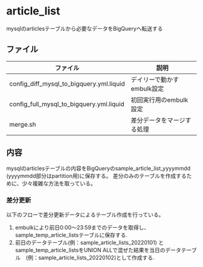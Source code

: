 # article_list

mysqlのarticlesテーブルから必要なデータをBigQueryへ転送する

## ファイル

|  ファイル  |  説明  |
| ---- | ---- |
|  config_diff_mysql_to_bigquery.yml.liquid  |  デイリーで動かすembulk設定  |
|  config_full_mysql_to_bigquery.yml.liquid  |  初回実行用のembulk設定  |
|  merge.sh  |  差分データをマージする処理  |

## 内容

mysqlのarticlesテーブルの内容をBigQueryのsample_article_list_yyyymmdd (yyyymmdd部分はpartition用)に保存する。
差分のみのテーブルを作成するために、少々複雑な方法を取っている。

### 差分更新

以下のフローで差分更新データによるテーブル作成を行っている。

1. embulkにより前日0:00〜23:59までのデータを取得し、sample_temp_article_listsテーブルに保存する.
2. 前日のデータテーブル(例：sample_article_lists_20220101) とsample_temp_article_listsをUNION ALLで混ぜた結果を当日のデータテーブル　(例：sample_article_lists_20220102)として作成する.
